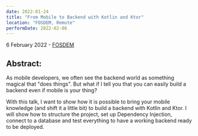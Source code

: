 ```yaml
---
date: 2022-01-24
title: "From Mobile to Backend with Kotlin and Ktor"
location: "FOSDEM, Remote"
performDate: 2022-02-06
---
```


6 February 2022 - [FOSDEM](https://fosdem.org/2022/schedule/event/from_mobile_to_backend/)

## Abstract:

As mobile developers, we often see the backend world as something magical that "does things". But what if I tell you that you can easily build a backend even if mobile is your thing?

With this talk, I want to show how it is possible to bring your mobile knowledge (and shift it a little bit) to build a backend with Kotlin and Ktor. I will show how to structure the project, set up Dependency Injection, connect to a database and test everything to have a working backend ready to be deployed.
